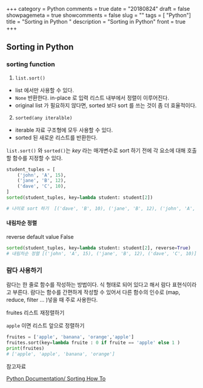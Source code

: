 +++
category = Python
comments = true
date = "20180824"
draft = false
showpagemeta = true
showcomments = false
slug = ""
tags = [ "Python"]
title = "Sorting in Python "
description = "Sorting in Python"
front = true
+++

## Sorting in Python

### sorting function

1. `list.sort()`

- list 에서만 사용할 수 있다.
- `None` 반환한다. in-place 로 입력 리스트 내부에서 정렬이 이루어진다.
- original list 가 필요하지 않다면, sorted 보다 sort 를 쓰는 것이 좀 더 효율적이다.

2. `sorted(any iteralble)`

- iterable 자료 구조형에 모두 사용할 수 있다.
- sorted 된 새로운 리스트를 반환한다.

`list.sort()` 와 `sorted()`는 _key_ 라는 매개변수로 sort 하기 전에 각 요소에 대해 호출 할 함수를 지정할 수 있다.

```py
student_tuples = [
    ('john', 'A', 15),
    ('jane', 'B', 12),
    ('dave', 'C', 10),
]
sorted(student_tuples, key=lambda student: student[2])

# 나이로 sort 하기  [('dave', 'B', 10), ('jane', 'B', 12), ('john', 'A', 15)]
```

#### 내림차순 정렬

reverse default value False

```py
sorted(student_tuples, key=lambda student: student[2], reverse=True)
# 내림차순 정렬 [('john', 'A', 15), ('jane', 'B', 12), ('dave', 'C', 10)]
```

### 람다 사용하기

람다는 한 줄로 함수를 작성하는 방법이다. 식 형태로 되어 있다고 해서 람다 표현식이라고 부른다.
람다는 함수를 간편하게 작성할 수 있어서 다른 함수의 인수로 (map, reduce, filter ... )넣을 때 주로 사용한다.

fruites 리스트 재정렬하기

`apple` 이면 리스트 앞으로 정렬하기

```py
fruites = ['apple', 'banana', 'orange','apple']
fruites.sort(key=lambda fruite : 0 if fruite == 'apple' else 1 )
print(fruites)
# ['apple', 'apple', 'banana', 'orange']
```

참고자료

[Python Documentation/ Sorting How To](https://docs.python.org/3/howto/sorting.html)

